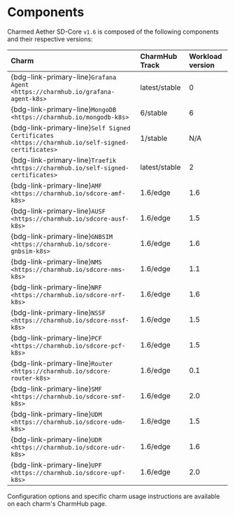 # Components

Charmed Aether SD-Core `v1.6` is composed of the following components and their respective versions:

| **Charm**                                                                                         | **CharmHub Track** | **Workload version** |
| :------------------------------------------------------------------------------------------------ | :----------------- | :------------------- |
| {bdg-link-primary-line}`Grafana Agent  <https://charmhub.io/grafana-agent-k8s>`                   | latest/stable      | 0                    |
| {bdg-link-primary-line}`MongoDB  <https://charmhub.io/mongodb-k8s>`                               | 6/stable           | 6                    |
| {bdg-link-primary-line}`Self Signed Certificates  <https://charmhub.io/self-signed-certificates>` | 1/stable           | N/A                  |
| {bdg-link-primary-line}`Traefik  <https://charmhub.io/self-signed-certificates>`                  | latest/stable      | 2                    |
| {bdg-link-primary-line}`AMF  <https://charmhub.io/sdcore-amf-k8s>`                                | 1.6/edge           | 1.6                  |
| {bdg-link-primary-line}`AUSF  <https://charmhub.io/sdcore-ausf-k8s>`                              | 1.6/edge           | 1.5                  |
| {bdg-link-primary-line}`GNBSIM  <https://charmhub.io/sdcore-gnbsim-k8s>`                          | 1.6/edge           | 1.6                  |
| {bdg-link-primary-line}`NMS  <https://charmhub.io/sdcore-nms-k8s>`                                | 1.6/edge           | 1.1                  |
| {bdg-link-primary-line}`NRF  <https://charmhub.io/sdcore-nrf-k8s>`                                | 1.6/edge           | 1.6                  |
| {bdg-link-primary-line}`NSSF  <https://charmhub.io/sdcore-nssf-k8s>`                              | 1.6/edge           | 1.5                  |
| {bdg-link-primary-line}`PCF  <https://charmhub.io/sdcore-pcf-k8s>`                                | 1.6/edge           | 1.5                  |
| {bdg-link-primary-line}`Router  <https://charmhub.io/sdcore-router-k8s>`                          | 1.6/edge           | 0.1                  |
| {bdg-link-primary-line}`SMF  <https://charmhub.io/sdcore-smf-k8s>`                                | 1.6/edge           | 2.0                  |
| {bdg-link-primary-line}`UDM  <https://charmhub.io/sdcore-udm-k8s>`                                | 1.6/edge           | 1.5                  |
| {bdg-link-primary-line}`UDR  <https://charmhub.io/sdcore-udr-k8s>`                                | 1.6/edge           | 1.6                  |
| {bdg-link-primary-line}`UPF  <https://charmhub.io/sdcore-upf-k8s>`                                | 1.6/edge           | 2.0                  |

Configuration options and specific charm usage instructions are available on each charm's CharmHub page.

